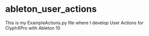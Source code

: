 # ableton_user_actions
This is my ExampleActions.py file where I develop User Actions for ClyphXPro with Ableton 10
